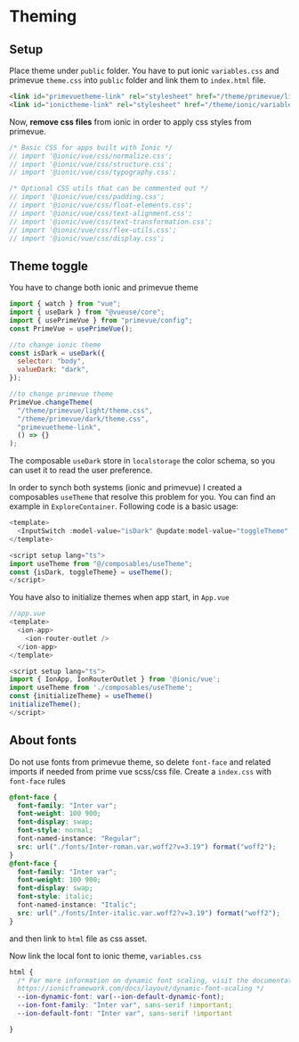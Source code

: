 # Theming

## Setup 

Place theme under `public` folder. You have to put ionic `variables.css` and primevue `theme.css` into `public` folder and link them to `index.html` file.

```html
<link id="primevuetheme-link" rel="stylesheet" href="/theme/primevue/light/theme.css">
<link id="ionictheme-link" rel="stylesheet" href="/theme/ionic/variables.css">
```

Now, **remove css files** from ionic in order to apply css styles from primevue. 

```ts
/* Basic CSS for apps built with Ionic */
// import '@ionic/vue/css/normalize.css';   
// import '@ionic/vue/css/structure.css';
// import '@ionic/vue/css/typography.css';

/* Optional CSS utils that can be commented out */
// import '@ionic/vue/css/padding.css';
// import '@ionic/vue/css/float-elements.css';
// import '@ionic/vue/css/text-alignment.css';
// import '@ionic/vue/css/text-transformation.css';
// import '@ionic/vue/css/flex-utils.css';
// import '@ionic/vue/css/display.css';
```

## Theme toggle

You have to change both ionic and primevue theme

```js
import { watch } from "vue";
import { useDark } from "@vueuse/core";
import { usePrimeVue } from "primevue/config";
const PrimeVue = usePrimeVue();

//to change ionic theme
const isDark = useDark({
  selector: "body",
  valueDark: "dark",
});

//to change primevue theme
PrimeVue.changeTheme(
  "/theme/primevue/light/theme.css",
  "/theme/primevue/dark/theme.css",
  "primevuetheme-link",
  () => {}
);
```

The composable `useDark` store in `localstorage` the color schema, so you can uset it to read the user preference. 

In order to synch both systems (ionic and primevue) I created a composables `useTheme` that resolve this problem for you. You can find an example in `ExploreContainer`. Following code is a basic usage:

```js
<template>
  <InputSwitch :model-value="isDark" @update:model-value="toggleTheme" />
</template>

<script setup lang="ts">
import useTheme from "@/composables/useTheme";
const {isDark, toggleTheme} = useTheme();
</script>
```

You have also to initialize themes when app start, in `App.vue`

```js
//app.vue
<template>
  <ion-app>
    <ion-router-outlet />
  </ion-app>
</template>

<script setup lang="ts">
import { IonApp, IonRouterOutlet } from '@ionic/vue';
import useTheme from './composables/useTheme';
const {initializeTheme} = useTheme()
initializeTheme();
</script>
```

## About fonts

Do not use fonts from primevue theme, so delete `font-face` and related imports if needed from prime vue scss/css file.
Create a `index.css` with `font-face` rules

```css
@font-face {
  font-family: "Inter var";
  font-weight: 100 900;
  font-display: swap;
  font-style: normal;
  font-named-instance: "Regular";
  src: url("./fonts/Inter-roman.var.woff2?v=3.19") format("woff2");
}
@font-face {
  font-family: "Inter var";
  font-weight: 100 900;
  font-display: swap;
  font-style: italic;
  font-named-instance: "Italic";
  src: url("./fonts/Inter-italic.var.woff2?v=3.19") format("woff2");
}
```

and then link to `html` file as css asset.

Now link the local font to ionic theme, `variables.css`

```css
html {
  /* For more information on dynamic font scaling, visit the documentation: 
  https://ionicframework.com/docs/layout/dynamic-font-scaling */
  --ion-dynamic-font: var(--ion-default-dynamic-font);
  --ion-font-family: "Inter var", sans-serif !important;
  --ion-default-font: "Inter var", sans-serif !important

}
```